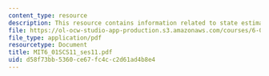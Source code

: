 ```yaml
---
content_type: resource
description: This resource contains information related to state estimation.
file: https://ol-ocw-studio-app-production.s3.amazonaws.com/courses/6-01sc-introduction-to-electrical-engineering-and-computer-science-i-spring-2011/d58f73bb5360ce67fc4cc2d61ad4b8e4_MIT6_01SCS11_ses11.pdf
file_type: application/pdf
resourcetype: Document
title: MIT6_01SCS11_ses11.pdf
uid: d58f73bb-5360-ce67-fc4c-c2d61ad4b8e4
---
```


